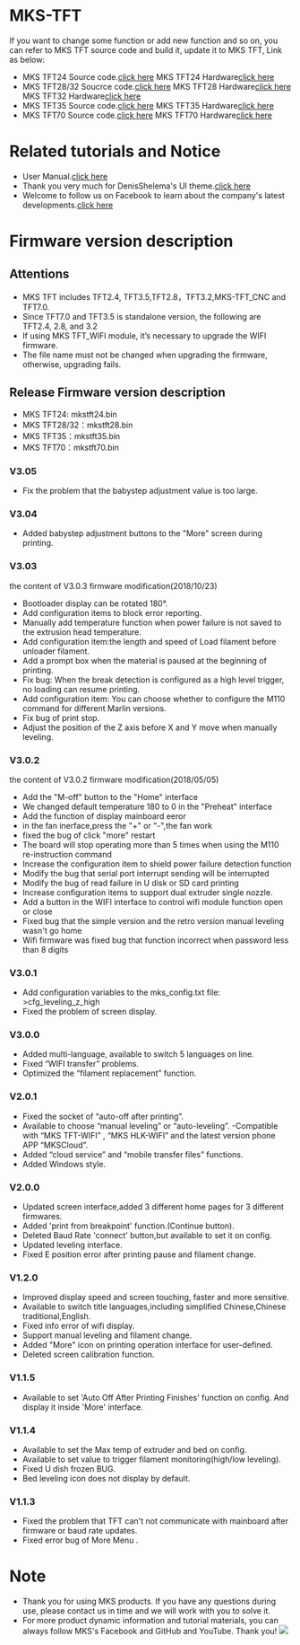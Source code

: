 # MKS-TFT

If you want to change some function or add new function and so on, you can refer to MKS TFT source code and build it, update it to MKS TFT, Link as below:
- MKS TFT24 Source code.[click here](https://github.com/makerbase-mks/MKS-TFT24-Firmware)    MKS TFT24 Hardware[click here](https://github.com/makerbase-mks/MKS-TFT24)
- MKS TFT28/32 Soucrce code.[click here](https://github.com/makerbase-mks/MKS-TFT28-32-Firmware)    MKS TFT28 Hardware[click here](https://github.com/makerbase-mks/MKS-TFT28)    MKS TFT32 Hardware[click here](https://github.com/makerbase-mks/MKS-TFT32)
- MKS TFT35 Source code.[click here](https://github.com/makerbase-mks/MKS-TFT35-Firmware)    MKS TFT35 Hardware[click here](https://github.com/makerbase-mks/MKS-TFT35)
- MKS TFT70 Source code.[click here](https://github.com/makerbase-mks/MKS-TFT70-Firmware)    MKS TFT70 Hardware[click here](https://github.com/makerbase-mks/MKS-TFT70)

# Related tutorials and Notice
- User Manual.[click here]()
- Thank you very much for DenisShelema's UI theme.[click here](https://github.com/DenisShelema/MKS-TFT3.5-light-and-dark-themes)
- Welcome to follow us on Facebook to learn about the company's latest developments.[click here](https://www.facebook.com/Makerbase.mks/)

# Firmware version description
## Attentions
- MKS TFT includes TFT2.4, TFT3.5,TFT2.8，TFT3.2,MKS-TFT_CNC and TFT7.0.
- Since TFT7.0 and TFT3.5 is standalone version, the following are TFT2.4, 2.8, and 3.2
- If using MKS TFT_WIFI module, it’s necessary to upgrade the WIFI firmware. 
- The file name must not be changed when upgrading the firmware, otherwise, upgrading fails.

## Release Firmware version description
- MKS TFT24: mkstft24.bin 
- MKS TFT28/32：mkstft28.bin
- MKS TFT35：mkstft35.bin
- MKS TFT70：mkstft70.bin

### V3.05
 - Fix the problem that the babystep adjustment value is too large.
    
### V3.04
  - Added babystep adjustment buttons to the "More" screen during printing.
    
### V3.03
the content of V3.0.3 firmware modification(2018/10/23)
  - Bootloader display can be rotated 180°. 
  - Add configuration items to block error reporting.
  - Manually add temperature function when power failure is not saved to the extrusion head temperature.
  - Add configuration item:the length and speed of Load filament before unloader filament. 
  - Add a prompt box when the material is paused at the beginning of printing.
  - Fix bug: When the break detection is configured as a high level trigger, no loading can resume printing.
  - Add configuration item: You can choose whether to configure the M110 command for different Marlin versions.
  - Fix bug of print stop.
  - Adjust the position of the Z axis before X and Y move when manually leveling.
  
### V3.0.2
the content of V3.0.2 firmware modification(2018/05/05)
  - Add the "M-off" button to the "Home" interface
  - We changed default temperature 180 to 0 in the "Preheat" interface
  - Add the function of display mainboard eeror
  - in the fan inerface,press the "+" or "-",the fan work
  - fixed the bug of  click "more" restart  
  - The board will stop operating more than 5 times when using the M110 re-instruction command
  - Increase the configuration item to shield power failure detection function
  - Modify the bug that serial port interrupt sending will be interrupted
  - Modify the bug of read failure in U disk or SD card printing
  - Increase configuration items to support dual extruder single nozzle.
  - Add a button in the WIFI interface to control wifi module  function open or close
  - Fixed bug that the simple version and the retro version manual leveling wasn't go home
  - Wifi firmware was fixed bug that function incorrect when password less than 8 digits 
  
### V3.0.1
  - Add configuration variables to the mks_config.txt file: >cfg_leveling_z_high
  - Fixed the problem of screen display.
  
### V3.0.0
  - Added multi-language, available to switch 5 languages on line.
  - Fixed “WIFI transfer” problems.
  - Optimized the “filament replacement” function.
  
### V2.0.1
  - Fixed the socket of “auto-off after printing”.
  - Available to choose “manual leveling” or “auto-leveling”.
  -Compatible with “MKS TFT-WIFI” , “MKS HLK-WIFI” and the latest version phone APP “MKSCloud”.
  - Added “cloud service” and “mobile transfer files” functions.
  - Added Windows style.
  
### V2.0.0
  - Updated screen interface,added 3 different home pages for 3 different firmwares.
  - Added 'print from breakpoint' function.(Continue button).
  - Deleted Baud Rate 'connect' button,but available to set it on config.
  - Updated leveling interface.
  - Fixed E position error after printing pause and filament change.

### V1.2.0
  - Improved display speed and screen touching, faster and more sensitive.
  - Available to switch title languages,including simplified Chinese,Chinese traditional,English.
  - Fixed info error of wifi display.
  - Support manual leveling and filament change.
  - Added "More" icon on printing operation interface for user-defined.
  - Deleted screen calibration function.

### V1.1.5
  - Available to set 'Auto Off After Printing Finishes' function on config. And display it inside 'More' interface.

### V1.1.4
  - Available to set the Max temp of extruder and bed on config.
  - Available to set value to trigger filament monitoring(high/low leveling).
  - Fixed U dish frozen BUG.
  - Bed leveling icon does not display by default.

### V1.1.3
  - Fixed the problem that TFT can't not communicate with mainboard after firmware or baud rate updates.
  - Fixed error bug of More Menu .
    
# Note
- Thank you for using MKS products. If you have any questions during use, please contact us in time and we will work with you to solve it.
- For more product dynamic information and tutorial materials, you can always follow MKS's Facebook and GitHub and YouTube. Thank you!
![](https://github.com/makerbase-mks/MKS-Robin-Nano/blob/master/hardware/Image/MKS_FGA.png)
    
